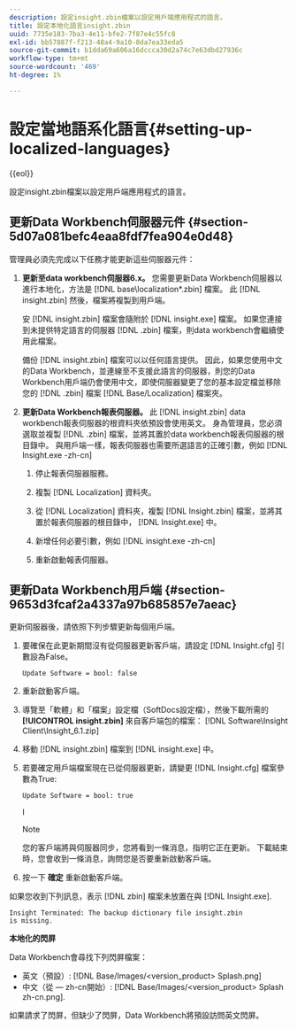 ```yaml
---
description: 設定insight.zbin檔案以設定用戶端應用程式的語言。
title: 設定本地化語言insight.zbin
uuid: 7735e183-7ba3-4e11-bfe2-7f87e4c55fc8
exl-id: bb57887f-f213-48a4-9a10-8da7ea33eda5
source-git-commit: b1dda69a606a16dccca30d2a74c7e63dbd27936c
workflow-type: tm+mt
source-wordcount: '469'
ht-degree: 1%

---
```


# 設定當地語系化語言{#setting-up-localized-languages}

{{eol}}

設定insight.zbin檔案以設定用戶端應用程式的語言。

## 更新Data Workbench伺服器元件 {#section-5d07a081befc4eaa8fdf7fea904e0d48}

管理員必須先完成以下任務才能更新這些伺服器元件：

1. **更新至data workbench伺服器6.x。** 您需要更新Data Workbench伺服器以進行本地化，方法是 [!DNL base\localization\*.zbin] 檔案。 此 [!DNL insight.zbin] 然後，檔案將複製到用戶端。

   安 [!DNL insight.zbin] 檔案會隨附於 [!DNL insight.exe] 檔案。 如果您連接到未提供特定語言的伺服器 [!DNL .zbin] 檔案，則data workbench會繼續使用此檔案。

   備份 [!DNL insight.zbin] 檔案可以以任何語言提供。 因此，如果您使用中文的Data Workbench，並連線至不支援此語言的伺服器，則您的Data Workbench用戶端仍會使用中文，即使伺服器變更了您的基本設定檔並移除您的 [!DNL .zbin] 檔案 [!DNL Base/Localization] 檔案夾。

1. **更新Data Workbench報表伺服器。** 此 [!DNL insight.zbin] data workbench報表伺服器的根資料夾依預設會使用英文。 身為管理員，您必須選取並複製 [!DNL .zbin] 檔案，並將其置於data workbench報表伺服器的根目錄中。 與用戶端一樣，報表伺服器也需要所選語言的正確引數，例如 [!DNL Insight.exe -zh-cn]

   1. 停止報表伺服器服務。
   1. 複製 [!DNL Localization] 資料夾。
   1. 從 [!DNL Localization] 資料夾，複製 [!DNL Insight.zbin] 檔案，並將其置於報表伺服器的根目錄中， [!DNL Insight.exe] 中。

   1. 新增任何必要引數，例如 [!DNL insight.exe -zh-cn]
   1. 重新啟動報表伺服器。

## 更新Data Workbench用戶端 {#section-9653d3fcaf2a4337a97b685857e7aeac}

更新伺服器後，請依照下列步驟更新每個用戶端。

1. 要確保在此更新期間沒有從伺服器更新客戶端，請設定 [!DNL Insight.cfg] 引數設為False。

   ```
   Update Software = bool: false
   ```

1. 重新啟動客戶端。
1. 導覽至「軟體」和「檔案」設定檔（SoftDocs設定檔），然後下載所需的 **[!UICONTROL insight.zbin]** 來自客戶端包的檔案： [!DNL Software\Insight Client\Insight_6.1.zip]

1. 移動 [!DNL insight.zbin] 檔案到 [!DNL insight.exe] 中。

1. 若要確定用戶端檔案現在已從伺服器更新，請變更 [!DNL Insight.cfg] 檔案參數為True:

   ```
   Update Software = bool: true
   ```

   I

   >[!NOTE]
   >
   >您的客戶端將與伺服器同步，您將看到一條消息，指明它正在更新。 下載結束時，您會收到一條消息，詢問您是否要重新啟動客戶端。

1. 按一下 **確定** 重新啟動客戶端。

如果您收到下列訊息，表示 [!DNL zbin] 檔案未放置在與 [!DNL Insight.exe].

```
Insight Terminated: The backup dictionary file insight.zbin 
is missing.
```

**本地化的閃屏**

Data Workbench會尋找下列閃屏檔案：

* 英文（預設）: [!DNL Base/Images/<version_product> Splash.png]
* 中文（從 — zh-cn開始）: [!DNL Base/Images/<version_product> Splash zh-cn.png].

如果請求了閃屏，但缺少了閃屏，Data Workbench將預設訪問英文閃屏。

<!-- <a id="section_91AE5EF234C14652A7B04082A22629AB"></a> -->
